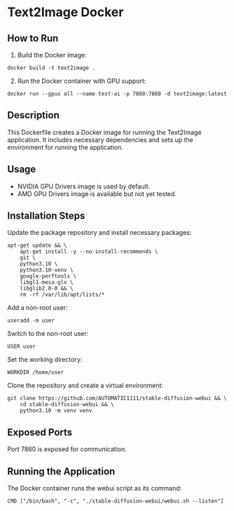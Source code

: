 # Text2Image Docker

## How to Run
1. Build the Docker image:
 ```
 docker build -t text2image .
```
2. Run the Docker container with GPU support:

```
docker run --gpus all --name test-ai -p 7860:7860 -d text2image:latest
```
## Description
This Dockerfile creates a Docker image for running the Text2Image application. It includes necessary dependencies and sets up the environment for running the application.

## Usage
- NVIDIA GPU Drivers image is used by default.
- AMD GPU Drivers image is available but not yet tested.
## Installation Steps
Update the package repository and install necessary packages:

```
apt-get update && \
    apt-get install -y --no-install-recommends \
    git \
    python3.10 \
    python3.10-venv \
    google-perftools \
    libgl1-mesa-glx \
    libglib2.0-0 && \
    rm -rf /var/lib/apt/lists/*
```
Add a non-root user:

```
useradd -m user
```
Switch to the non-root user:

```
USER user
```
Set the working directory:

```
WORKDIR /home/user
```
Clone the repository and create a virtual environment:

```
git clone https://github.com/AUTOMATIC1111/stable-diffusion-webui && \
    cd stable-diffusion-webui && \
    python3.10 -m venv venv
```
## Exposed Ports
Port 7860 is exposed for communication.
## Running the Application
The Docker container runs the webui script as its command:

```
CMD ["/bin/bash", "-c", "./stable-diffusion-webui/webui.sh --listen"]
```
